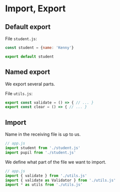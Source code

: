 # Import, Export

## Default export

File `student.js`:

```js
const student = {name: 'Kenny'}

export default student
```

## Named export

We export several parts.

File `utils.js`:

```js
export const validate = () => { // ... }
export const clear = () => { // ... }
```

## Import

Name in the receiving file is up to us.

```js
// app.js
import student from './student.js'
import pupil from './student.js'
```

We define what part of the file we want to import.

```js
// app.js
import { validate } from './utils.js'
import { validate as Validator } from './utils.js'
import * as utils from './utils.js'
```
